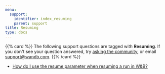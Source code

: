 ```yaml
---
menu:
  support:
    identifier: index_resuming
    parent: support
title: Resuming
type: docs
---
```


{{% card %}}
The following support questions are tagged with <b>Resuming</b>. If you don't see 
your question answered, try [asking the community](https://community.wandb.ai/), 
or email [support@wandb.com](mailto:support@wandb.com).
{{% /card %}}

- [How do I use the resume parameter when resuming a run in W&B?](resume_parameter.md)